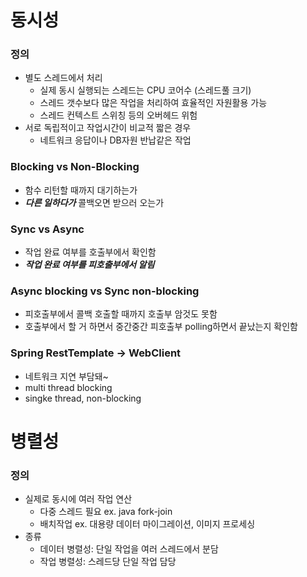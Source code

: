# 동시성
### 정의
- 별도 스레드에서 처리
  - 실제 동시 실행되는 스레드는 CPU 코어수 (스레드풀 크기)
  - 스레드 갯수보다 많은 작업을 처리하여 효율적인 자원활용 가능
  - 스레드 컨텍스트 스위칭 등의 오버헤드 위험
- 서로 독립적이고 작업시간이 비교적 짧은 경우
  - 네트워크 응답이나 DB자원 반납같은 작업
### Blocking vs Non-Blocking
- 함수 리턴할 때까지 대기하는가
- ***다른 일하다가*** 콜백오면 받으러 오는가

### Sync vs Async
- 작업 완료 여부를 호출부에서 확인함
- ***작업 완료 여부를 피호출부에서 알림***

### Async blocking vs Sync non-blocking
- 피호출부에서 콜백 호출할 때까지 호출부 암것도 못함
- 호출부에서 할 거 하면서 중간중간 피호출부 polling하면서 끝났는지 확인함

### Spring RestTemplate -> WebClient
- 네트워크 지연 부담돼~
- multi thread blocking
- singke thread, non-blocking

# 병렬성
### 정의
- 실제로 동시에 여러 작업 연산
  - 다중 스레드 필요 ex. java fork-join
  - 배치작업 ex. 대용량 데이터 마이그레이션, 이미지 프로세싱
- 종류
  - 데이터 병렬성: 단일 작업을 여러 스레드에서 분담
  - 작업 병렬성: 스레드당 단일 작업 담당
